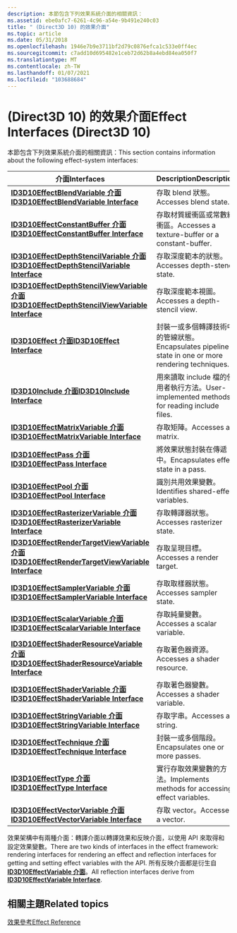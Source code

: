 ```yaml
---
description: 本節包含下列效果系統介面的相關資訊：
ms.assetid: ebe0afc7-6261-4c96-a54e-9b491e240c03
title: " (Direct3D 10) 的效果介面"
ms.topic: article
ms.date: 05/31/2018
ms.openlocfilehash: 1946e7b9e3711bf2d79c0876efca1c533e0ff4ec
ms.sourcegitcommit: c7add10d695482e1ceb72d62b8a4ebd84ea050f7
ms.translationtype: MT
ms.contentlocale: zh-TW
ms.lasthandoff: 01/07/2021
ms.locfileid: "103688684"
---
```

# <a name="effect-interfaces-direct3d-10"></a><span data-ttu-id="bbc36-103"> (Direct3D 10) 的效果介面</span><span class="sxs-lookup"><span data-stu-id="bbc36-103">Effect Interfaces (Direct3D 10)</span></span>

<span data-ttu-id="bbc36-104">本節包含下列效果系統介面的相關資訊：</span><span class="sxs-lookup"><span data-stu-id="bbc36-104">This section contains information about the following effect-system interfaces:</span></span>



| <span data-ttu-id="bbc36-105">介面</span><span class="sxs-lookup"><span data-stu-id="bbc36-105">Interfaces</span></span>                                                                                     | <span data-ttu-id="bbc36-106">Description</span><span class="sxs-lookup"><span data-stu-id="bbc36-106">Description</span></span>                                                      |
|------------------------------------------------------------------------------------------------|------------------------------------------------------------------|
| [<span data-ttu-id="bbc36-107">**ID3D10EffectBlendVariable 介面**</span><span class="sxs-lookup"><span data-stu-id="bbc36-107">**ID3D10EffectBlendVariable Interface**</span></span>](/windows/desktop/api/D3D10Effect/nn-d3d10effect-id3d10effectblendvariable)                       | <span data-ttu-id="bbc36-108">存取 blend 狀態。</span><span class="sxs-lookup"><span data-stu-id="bbc36-108">Accesses blend state.</span></span>                                            |
| [<span data-ttu-id="bbc36-109">**ID3D10EffectConstantBuffer 介面**</span><span class="sxs-lookup"><span data-stu-id="bbc36-109">**ID3D10EffectConstantBuffer Interface**</span></span>](/windows/desktop/api/D3D10Effect/nn-d3d10effect-id3d10effectconstantbuffer)                     | <span data-ttu-id="bbc36-110">存取材質緩衝區或常數緩衝區。</span><span class="sxs-lookup"><span data-stu-id="bbc36-110">Accesses a texture-buffer or a constant-buffer.</span></span>                  |
| [<span data-ttu-id="bbc36-111">**ID3D10EffectDepthStencilVariable 介面**</span><span class="sxs-lookup"><span data-stu-id="bbc36-111">**ID3D10EffectDepthStencilVariable Interface**</span></span>](/windows/desktop/api/D3D10Effect/nn-d3d10effect-id3d10effectdepthstencilvariable)         | <span data-ttu-id="bbc36-112">存取深度範本的狀態。</span><span class="sxs-lookup"><span data-stu-id="bbc36-112">Accesses depth-stencil state.</span></span>                                    |
| [<span data-ttu-id="bbc36-113">**ID3D10EffectDepthStencilViewVariable 介面**</span><span class="sxs-lookup"><span data-stu-id="bbc36-113">**ID3D10EffectDepthStencilViewVariable Interface**</span></span>](/windows/desktop/api/D3D10Effect/nn-d3d10effect-id3d10effectdepthstencilviewvariable) | <span data-ttu-id="bbc36-114">存取深度範本視圖。</span><span class="sxs-lookup"><span data-stu-id="bbc36-114">Accesses a depth-stencil view.</span></span>                                   |
| [<span data-ttu-id="bbc36-115">**ID3D10Effect 介面**</span><span class="sxs-lookup"><span data-stu-id="bbc36-115">**ID3D10Effect Interface**</span></span>](/windows/desktop/api/D3D10Effect/nn-d3d10effect-id3d10effect)                                                 | <span data-ttu-id="bbc36-116">封裝一或多個轉譯技術中的管線狀態。</span><span class="sxs-lookup"><span data-stu-id="bbc36-116">Encapsulates pipeline state in one or more rendering techniques.</span></span> |
| <span data-ttu-id="bbc36-117">[**ID3D10Include 介面**](/previous-versions/windows/desktop/legacy/bb173775(v=vs.85))</span><span class="sxs-lookup"><span data-stu-id="bbc36-117">[**ID3D10Include Interface**](/previous-versions/windows/desktop/legacy/bb173775(v=vs.85))</span></span>                                               | <span data-ttu-id="bbc36-118">用來讀取 include 檔的使用者執行方法。</span><span class="sxs-lookup"><span data-stu-id="bbc36-118">User-implemented methods for reading include files.</span></span>              |
| [<span data-ttu-id="bbc36-119">**ID3D10EffectMatrixVariable 介面**</span><span class="sxs-lookup"><span data-stu-id="bbc36-119">**ID3D10EffectMatrixVariable Interface**</span></span>](/windows/desktop/api/D3D10Effect/nn-d3d10effect-id3d10effectmatrixvariable)                     | <span data-ttu-id="bbc36-120">存取矩陣。</span><span class="sxs-lookup"><span data-stu-id="bbc36-120">Accesses a matrix.</span></span>                                               |
| [<span data-ttu-id="bbc36-121">**ID3D10EffectPass 介面**</span><span class="sxs-lookup"><span data-stu-id="bbc36-121">**ID3D10EffectPass Interface**</span></span>](/windows/desktop/api/D3D10Effect/nn-d3d10effect-id3d10effectpass)                                         | <span data-ttu-id="bbc36-122">將效果狀態封裝在傳遞中。</span><span class="sxs-lookup"><span data-stu-id="bbc36-122">Encapsulates effect state in a pass.</span></span>                             |
| [<span data-ttu-id="bbc36-123">**ID3D10EffectPool 介面**</span><span class="sxs-lookup"><span data-stu-id="bbc36-123">**ID3D10EffectPool Interface**</span></span>](/windows/desktop/api/D3D10Effect/nn-d3d10effect-id3d10effectpool)                                         | <span data-ttu-id="bbc36-124">識別共用效果變數。</span><span class="sxs-lookup"><span data-stu-id="bbc36-124">Identifies shared-effect variables.</span></span>                              |
| [<span data-ttu-id="bbc36-125">**ID3D10EffectRasterizerVariable 介面**</span><span class="sxs-lookup"><span data-stu-id="bbc36-125">**ID3D10EffectRasterizerVariable Interface**</span></span>](/windows/desktop/api/D3D10Effect/nn-d3d10effect-id3d10effectrasterizervariable)             | <span data-ttu-id="bbc36-126">存取轉譯器狀態。</span><span class="sxs-lookup"><span data-stu-id="bbc36-126">Accesses rasterizer state.</span></span>                                       |
| [<span data-ttu-id="bbc36-127">**ID3D10EffectRenderTargetViewVariable 介面**</span><span class="sxs-lookup"><span data-stu-id="bbc36-127">**ID3D10EffectRenderTargetViewVariable Interface**</span></span>](/windows/desktop/api/D3D10Effect/nn-d3d10effect-id3d10effectrendertargetviewvariable) | <span data-ttu-id="bbc36-128">存取呈現目標。</span><span class="sxs-lookup"><span data-stu-id="bbc36-128">Accesses a render target.</span></span>                                        |
| [<span data-ttu-id="bbc36-129">**ID3D10EffectSamplerVariable 介面**</span><span class="sxs-lookup"><span data-stu-id="bbc36-129">**ID3D10EffectSamplerVariable Interface**</span></span>](/windows/desktop/api/D3D10Effect/nn-d3d10effect-id3d10effectsamplervariable)                   | <span data-ttu-id="bbc36-130">存取取樣器狀態。</span><span class="sxs-lookup"><span data-stu-id="bbc36-130">Accesses sampler state.</span></span>                                          |
| [<span data-ttu-id="bbc36-131">**ID3D10EffectScalarVariable 介面**</span><span class="sxs-lookup"><span data-stu-id="bbc36-131">**ID3D10EffectScalarVariable Interface**</span></span>](/windows/desktop/api/D3D10Effect/nn-d3d10effect-id3d10effectscalarvariable)                     | <span data-ttu-id="bbc36-132">存取純量變數。</span><span class="sxs-lookup"><span data-stu-id="bbc36-132">Accesses a scalar variable.</span></span>                                      |
| [<span data-ttu-id="bbc36-133">**ID3D10EffectShaderResourceVariable 介面**</span><span class="sxs-lookup"><span data-stu-id="bbc36-133">**ID3D10EffectShaderResourceVariable Interface**</span></span>](/windows/desktop/api/D3D10Effect/nn-d3d10effect-id3d10effectshaderresourcevariable)     | <span data-ttu-id="bbc36-134">存取著色器資源。</span><span class="sxs-lookup"><span data-stu-id="bbc36-134">Accesses a shader resource.</span></span>                                      |
| [<span data-ttu-id="bbc36-135">**ID3D10EffectShaderVariable 介面**</span><span class="sxs-lookup"><span data-stu-id="bbc36-135">**ID3D10EffectShaderVariable Interface**</span></span>](/windows/desktop/api/D3D10Effect/nn-d3d10effect-id3d10effectshadervariable)                     | <span data-ttu-id="bbc36-136">存取著色器變數。</span><span class="sxs-lookup"><span data-stu-id="bbc36-136">Accesses a shader variable.</span></span>                                      |
| [<span data-ttu-id="bbc36-137">**ID3D10EffectStringVariable 介面**</span><span class="sxs-lookup"><span data-stu-id="bbc36-137">**ID3D10EffectStringVariable Interface**</span></span>](/windows/desktop/api/D3D10Effect/nn-d3d10effect-id3d10effectstringvariable)                     | <span data-ttu-id="bbc36-138">存取字串。</span><span class="sxs-lookup"><span data-stu-id="bbc36-138">Accesses a string.</span></span>                                               |
| [<span data-ttu-id="bbc36-139">**ID3D10EffectTechnique 介面**</span><span class="sxs-lookup"><span data-stu-id="bbc36-139">**ID3D10EffectTechnique Interface**</span></span>](/windows/desktop/api/D3D10Effect/nn-d3d10effect-id3d10effecttechnique)                               | <span data-ttu-id="bbc36-140">封裝一或多個階段。</span><span class="sxs-lookup"><span data-stu-id="bbc36-140">Encapsulates one or more passes.</span></span>                                 |
| [<span data-ttu-id="bbc36-141">**ID3D10EffectType 介面**</span><span class="sxs-lookup"><span data-stu-id="bbc36-141">**ID3D10EffectType Interface**</span></span>](/windows/desktop/api/D3D10Effect/nn-d3d10effect-id3d10effecttype)                                         | <span data-ttu-id="bbc36-142">實行存取效果變數的方法。</span><span class="sxs-lookup"><span data-stu-id="bbc36-142">Implements methods for accessing effect variables.</span></span>               |
| [<span data-ttu-id="bbc36-143">**ID3D10EffectVectorVariable 介面**</span><span class="sxs-lookup"><span data-stu-id="bbc36-143">**ID3D10EffectVectorVariable Interface**</span></span>](/windows/desktop/api/D3D10Effect/nn-d3d10effect-id3d10effectvectorvariable)                     | <span data-ttu-id="bbc36-144">存取 vector。</span><span class="sxs-lookup"><span data-stu-id="bbc36-144">Accesses a vector.</span></span>                                               |



 

<span data-ttu-id="bbc36-145">效果架構中有兩種介面：轉譯介面以轉譯效果和反映介面，以使用 API 來取得和設定效果變數。</span><span class="sxs-lookup"><span data-stu-id="bbc36-145">There are two kinds of interfaces in the effect framework: rendering interfaces for rendering an effect and reflection interfaces for getting and setting effect variables with the API.</span></span> <span data-ttu-id="bbc36-146">所有反映介面都是衍生自 [**ID3D10EffectVariable 介面**](/windows/desktop/api/D3D10Effect/nn-d3d10effect-id3d10effectvariable)。</span><span class="sxs-lookup"><span data-stu-id="bbc36-146">All reflection interfaces derive from [**ID3D10EffectVariable Interface**](/windows/desktop/api/D3D10Effect/nn-d3d10effect-id3d10effectvariable).</span></span>

## <a name="related-topics"></a><span data-ttu-id="bbc36-147">相關主題</span><span class="sxs-lookup"><span data-stu-id="bbc36-147">Related topics</span></span>

<dl> <dt>

[<span data-ttu-id="bbc36-148">效果參考</span><span class="sxs-lookup"><span data-stu-id="bbc36-148">Effect Reference</span></span>](d3d10-graphics-reference-effect.md)
</dt> </dl>

 

 
